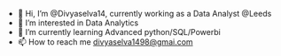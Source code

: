 - 👋 Hi, I’m @Divyaselva14, currently working as a Data Analyst @Leeds
- 👀 I’m interested in Data Analytics
- 🌱 I’m currently learning Advanced python/SQL/Powerbi
- 📫 How to reach me divyaselva1498@gmai.com


